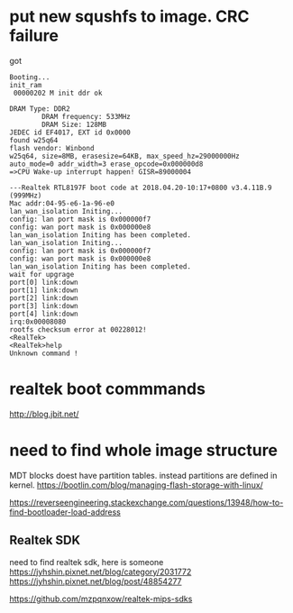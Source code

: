 



# put new squshfs to image. CRC failure
got 
```
Booting...
init_ram
 00000202 M init ddr ok

DRAM Type: DDR2
        DRAM frequency: 533MHz
        DRAM Size: 128MB
JEDEC id EF4017, EXT id 0x0000
found w25q64
flash vendor: Winbond
w25q64, size=8MB, erasesize=64KB, max_speed_hz=29000000Hz
auto_mode=0 addr_width=3 erase_opcode=0x000000d8
=>CPU Wake-up interrupt happen! GISR=89000004 
 
---Realtek RTL8197F boot code at 2018.04.20-10:17+0800 v3.4.11B.9 (999MHz)
Mac addr:04-95-e6-1a-96-e0
lan_wan_isolation Initing...
config: lan port mask is 0x000000f7
config: wan port mask is 0x000000e8
lan_wan_isolation Initing has been completed.
lan_wan_isolation Initing...
config: lan port mask is 0x000000f7
config: wan port mask is 0x000000e8
lan_wan_isolation Initing has been completed.
wait for upgrage
port[0] link:down
port[1] link:down
port[2] link:down
port[3] link:down
port[4] link:down
irq:0x00008080
rootfs checksum error at 00228012!
<RealTek>
<RealTek>help
Unknown command !
```
# realtek boot commmands
http://blog.jbit.net/ 

# need to find whole image structure

MDT blocks doest have partition tables. instead partitions are defined in kernel.
https://bootlin.com/blog/managing-flash-storage-with-linux/


https://reverseengineering.stackexchange.com/questions/13948/how-to-find-bootloader-load-address


## Realtek SDK
need to find realtek sdk, here is someone 
https://jyhshin.pixnet.net/blog/category/2031772  
https://jyhshin.pixnet.net/blog/post/48854277

https://github.com/mzpqnxow/realtek-mips-sdks 




